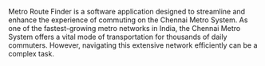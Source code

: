 Metro Route Finder is a software application designed to streamline and enhance the experience
of commuting on the Chennai Metro System. As one of the fastest-growing metro networks in
India, the Chennai Metro System offers a vital mode of transportation for thousands of daily
commuters. However, navigating this extensive network efficiently can be a complex task.
